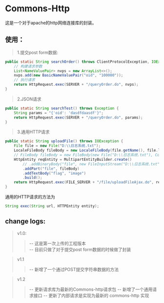 # Commons-Http
这是一个对于apache的http网络连接库的封装。

使用：
----
>1.提交post form数据:
>>
```Java
public static String searchOrder() throws ClientProtocolException, IOException, CodeErrorException{
	// 构建请求参数
	List<NameValuePair> nvps = new ArrayList<>();
	nvps.add(new BasicNameValuePair("oid", "100000"));
	// 执行请求
	return HttpRequest.exec(SERVER + "/queryOrder.do", nvps);
}
```
>2.JSON请求
>>
```Java
public static String searchTest() throws Exception {
	String params = "{'oid': 'dasdfdaasdf'}";
	return HttpRequest.exec(SERVER + "/queryOrder.do", params);
}
```
>3.通用HTTP请求
>>
```Java
public static String uploadFile() throws IOException {
	File file = new File("D:\\日志系统.txt");
	LocaleFileBody fileBody = new LocaleFileBody(file.getName(), file.length(), new FileInputStream(file), ContentType.DEFAULT_BINARY);
	// FileBody fileBody = new FileBody(new File("D:\\日志系统.txt"), ContentType.MULTIPART_FORM_DATA);
	HttpEntity reqEntity = MultipartEntityBuilder.create()
		// .addBinaryBody("file", new FileInputStream("D:\\日志系统.txt"), ContentType.MULTIPART_FORM_DATA, "日志系统")
		.addPart("file", fileBody)
		.addTextBody("flag", "image")
		.build();
	return HttpRequest.exec(FILE_SERVER + "/file/uploadFileAjax.do", reqEntity);
}
```
通用的HTTP请求的方法为
```Java
String exec(String url, HTTPEntity entity);
```

change logs:
----
>v1.0:  
>>-- 这是第一次上传的工程版本<br>
>>-- 目前只做了对于提交post form数据的时候做了封装

>v1.1
>>-- 新增了一个通过POST提交字符串数据的方法
    
>v1.2
>>-- 更新请求库为最新的Commons-http请求包
>>-- 新增了一个通用请求接口
>>-- 更新了内部请求是实现为最新的 commons-http 实现
